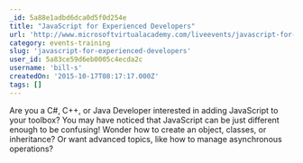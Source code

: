 ```yaml
---
_id: 5a88e1adbd6dca0d5f0d254e
title: "JavaScript for Experienced Developers"
url: 'http://www.microsoftvirtualacademy.com/liveevents/javascript-for-experienced-developers'
category: events-training
slug: 'javascript-for-experienced-developers'
user_id: 5a83ce59d6eb0005c4ecda2c
username: 'bill-s'
createdOn: '2015-10-17T08:17:17.000Z'
tags: []
---
```


Are you a C#, C++, or Java Developer interested in adding JavaScript to your toolbox? You may have noticed that JavaScript can be just different enough to be confusing! Wonder how to create an object, classes, or inheritance? Or want advanced topics, like how to manage asynchronous operations?
